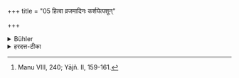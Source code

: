 +++
title = "05 हित्वा व्रजमादिनः कर्शयेत्पशून्"

+++

<details><summary>Bühler</summary>

5. If cattle, leaving their stable, eat (the crops of other persons, then the owner of the crops, or the king's servants), may make them lean (by impounding them); (but) he shall not exceed (in such punishment). [^3] 


[^3]:  Manu VIII, 240; Yājñ. II, 159-161.
</details>

<details><summary>हरदत्त-टीका</summary>

## सूत्रम्
हित्वा व्रजमादिनः कर्शयेत्पशून् ॥ ५ ॥  
## टिप्पनी
ये पशवो व्रजे गोष्ठे निरुद्धास्तं व्रजं हित्वा आदिनस्सस्यादेर्भक्षयितारो भवन्ति; तान् कर्शयेत् बन्धनादिना कृशान् कुर्यात् । कः? यत् भक्षितं तद्वान्, राजपुरुषो वा ॥५॥


## सूत्रम्
नाऽतिपातयेत् ॥ ६ ॥
## टिप्पनी
नाऽतिनिरोधं कुर्यात् न ताडयेद्वेति ॥ ६ ॥
</details>
